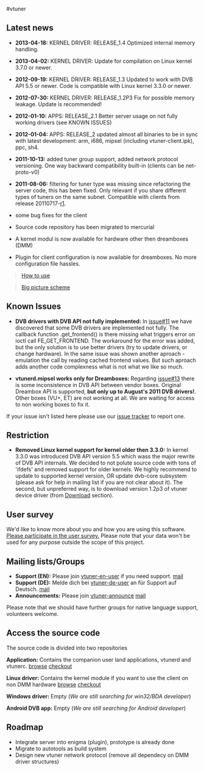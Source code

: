 #vtuner
## Latest news ##
  * **2013-04-18:** KERNEL DRIVER: RELEASE\_1.4
Optimized internal memory handling.

  * **2013-04-02:** KERNEL DRIVER:
Update for compilation on Linux kernel 3.7.0 or newer.

  * **2012-09-19:** KERNEL DRIVER: RELEASE\_1.3
Updated to work with DVB API 5.5 or newer. Code is compatible with Linux kernel 3.3.0 or newer.

  * **2012-07-30:** KERNEL DRIVER: RELEASE\_1.2P3
Fix for possible memory leakage. Update is recommended!

  * **2012-01-10:** APPS: RELEASE\_2.1
Better server usage on not fully working drivers (see KNOWN ISSUES)

  * **2012-01-04:** APPS: RELEASE\_2
updated almost all binaries to be in sync with latest development: arm, i686, mipsel (including vtuner-client.ipk), ppc, sh4.

  * **2011-10-13:**
added tuner group support, added network protocol versioning. One way backward compatibility built-in (clients can be net-proto-v0)

  * **2011-08-06:**
filtering for tuner type was missing since refactoring the server code, this has been fixed. Only relevant if you share different types of tuners on the same subnet. Compatible with clients from release 20110717-[r1](https://code.google.com/p/vtuner/source/detail?r=1).

  * some bug fixes for the client
  * Source code repository has been migrated to mercurial
  * A kernel modul is now available for hardware other then dreamboxes (DMM)
  * Plugin for client configuration is now available for dreamboxes. No more configuration file hassles.

> [How to use](Usage.md)

> [Big picture scheme](BigPicture.md)

## Known Issues ##

  * **DVB drivers with DVB API not fully implemented:** In [issue#11](https://code.google.com/p/vtuner/issues/detail?id=#11) we have discovered that some DVB drivers are implemented not fully. The callback function .get\_frontend() is there missing what triggers error on ioctl call FE\_GET\_FRONTEND. The workaround for the error was added, but the only solution is to use better drivers (try to update drivers, or change hardware). In the same issue was shown another aproach - emulation the call by reading cached frontend values. But such aproach adds another code complexness what is not what we like so much.

  * **vtunerd.mipsel works only for Dreamboxes:** Regarding [issue#13](https://code.google.com/p/vtuner/issues/detail?id=#13) there is some inconsistence in DVB API between vendor boxes. Original Dreambox API is supported, **but only up to August's 2011 DVB drivers!**. Other boxes (VU+, ET) are not working at all. We are waiting for access to non working boxes to fix it.

If your issue isn't listed here please use our [issue tracker](http://code.google.com/p/vtuner/issues/list) to report one.

## Restriction ##

  * **Removed Linux kernel support for kernel older then 3.3.0:** In kernel 3.3.0 was introduced DVB API version 5.5 which wass the major rewrite of DVB API internals. We decided to not polute source code with tons of 'ifdefs' and removed support for older kernels. We highly recommend to update to supported kernel version, OR update dvb-core subsystem (please ask for help in mailing list if you are not clear about it). The second, but unpreferred way, is to download version 1.2p3 of vtuner device driver (from [Download](http://code.google.com/p/vtuner/downloads/list) section).

## User survey ##

We'd like to know more about you and how you are using this software. [Please participate in the user survey.](https://spreadsheets.google.com/spreadsheet/viewform?hl=en_US&pli=1&formkey=dHRZTklqLWgyMW1fODJPNTA3U2huUHc6MQ#gid=0)
Please note that your data won't be used for any purpose outside the scope of this project.

## Mailing lists/Groups ##

  * **Support (EN):** Please join [vtuner-en-user](http://groups.google.com/group/vtuner-en-user) if you need support. [mail](mailto:vtuner-en-user@googlegroups.com)
  * **Support (DE):** Melde dich bei [vtuner-de-user](http://groups.google.com/group/vtuner-de-user) an für Support auf Deutsch. [mail](mailto:vtuner-de-user@googlegroups.com)
  * **Announcements:** Please join [vtuner-announce](http://groups.google.com/group/vtuner-announce) [mail](mailto:vtuner-announce@googlegroups.com)

Please note that we should have further groups for native language support, volunteers welcome.

## Access the source code ##

The source code is divided into two repositories

**Application:** Contains the companion user land applications, vtunerd and vtunerc. [browse](http://code.google.com/p/vtuner/source/browse?repo=apps) [checkout](http://code.google.com/p/vtuner/source/checkout?repo=apps)

**Linux driver:** Contains the kernel module if you want to use the client on non DMM hardware [browse](http://code.google.com/p/vtuner/source/browse?repo=linux-driver) [checkout](http://code.google.com/p/vtuner/source/checkout?repo=linux-driver)

**Windows driver:** Empty (_We are still searching for win32/BDA developer_)

**Android DVB app:** Empty (_We are still searching for Android developer_)

## Roadmap ##

  * Integrate server into enigma (plugin), prototype is already done
  * Migrate to autotools as build system
  * Design new vtuner network protocol (remove all dependecy on DMM driver structures)
